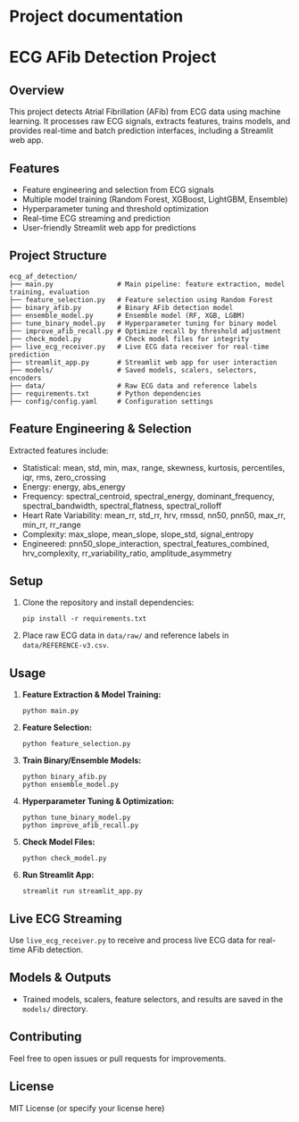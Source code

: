 # Project documentation
# ECG AFib Detection Project

## Overview
This project detects Atrial Fibrillation (AFib) from ECG data using machine learning. It processes raw ECG signals, extracts features, trains models, and provides real-time and batch prediction interfaces, including a Streamlit web app.

## Features
- Feature engineering and selection from ECG signals
- Multiple model training (Random Forest, XGBoost, LightGBM, Ensemble)
- Hyperparameter tuning and threshold optimization
- Real-time ECG streaming and prediction
- User-friendly Streamlit web app for predictions

## Project Structure

```
ecg_af_detection/
├── main.py                # Main pipeline: feature extraction, model training, evaluation
├── feature_selection.py   # Feature selection using Random Forest
├── binary_afib.py         # Binary AFib detection model
├── ensemble_model.py      # Ensemble model (RF, XGB, LGBM)
├── tune_binary_model.py   # Hyperparameter tuning for binary model
├── improve_afib_recall.py # Optimize recall by threshold adjustment
├── check_model.py         # Check model files for integrity
├── live_ecg_receiver.py   # Live ECG data receiver for real-time prediction
├── streamlit_app.py       # Streamlit web app for user interaction
├── models/                # Saved models, scalers, selectors, encoders
├── data/                  # Raw ECG data and reference labels
├── requirements.txt       # Python dependencies
├── config/config.yaml     # Configuration settings
```

## Feature Engineering & Selection
Extracted features include:
- Statistical: mean, std, min, max, range, skewness, kurtosis, percentiles, iqr, rms, zero_crossing
- Energy: energy, abs_energy
- Frequency: spectral_centroid, spectral_energy, dominant_frequency, spectral_bandwidth, spectral_flatness, spectral_rolloff
- Heart Rate Variability: mean_rr, std_rr, hrv, rmssd, nn50, pnn50, max_rr, min_rr, rr_range
- Complexity: max_slope, mean_slope, slope_std, signal_entropy
- Engineered: pnn50_slope_interaction, spectral_features_combined, hrv_complexity, rr_variability_ratio, amplitude_asymmetry

## Setup
1. Clone the repository and install dependencies:
	```
	pip install -r requirements.txt
	```
2. Place raw ECG data in `data/raw/` and reference labels in `data/REFERENCE-v3.csv`.

## Usage
1. **Feature Extraction & Model Training:**
	```
	python main.py
	```
2. **Feature Selection:**
	```
	python feature_selection.py
	```
3. **Train Binary/Ensemble Models:**
	```
	python binary_afib.py
	python ensemble_model.py
	```
4. **Hyperparameter Tuning & Optimization:**
	```
	python tune_binary_model.py
	python improve_afib_recall.py
	```
5. **Check Model Files:**
	```
	python check_model.py
	```
6. **Run Streamlit App:**
	```
	streamlit run streamlit_app.py
	```

## Live ECG Streaming
Use `live_ecg_receiver.py` to receive and process live ECG data for real-time AFib detection.

## Models & Outputs
- Trained models, scalers, feature selectors, and results are saved in the `models/` directory.

## Contributing
Feel free to open issues or pull requests for improvements.

## License
MIT License (or specify your license here)
